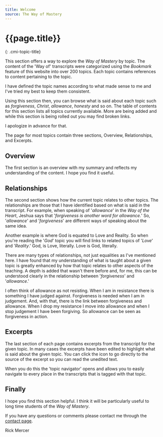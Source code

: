 ```yaml
---
title: Welcome
source: The Way of Mastery
---
```


# {{page.title}}
{: .cmi-topic-title}

This section offers a way to explore the *Way of Mastery* by topic. The content
of the 'Way of' transcripts were categorized using the *Bookmark* feature of
this website into over 200 topics. Each topic contains references to content
pertaining to the topic. 

I have defined the topic names according to what made sense to me and I've tried
my best to keep them consistent. 

Using this section then, you can browse what is said about each topic such as
*forgiveness*, *Christ*, *allowance*, *honesty* and so on. The table of contents
for this section lists all topics currently available. More are being added and
while this section is being rolled out you may find broken links. 

I apologize in advance for that.

The page for most topics contain three sections, Overview, Relationships, and 
Excerpts.

## Overview 

The first section is an overview with my summary and reflects my understanding
of the content. I hope you find it useful. 

## Relationships

The second section shows how the current topic relates to other topics. The
relationships are those that I have identified based on what is said in the
transcript. For example, when speaking of '*allowance*' in the *Way of the
Heart*, Jeshua says that '*forgiveness is another word for allowance.*' So,
'*allowance*' and '*forgiveness*' are different ways of speaking about the same
idea.

Another example is where God is equated to Love and Reality. So when you're
reading the '*God*' topic you will find links to related topics of '*Love*' and
'*Reality*.' God, is Love, literally. Love is God, literally. 

There are many types of relationships, not just equalities as I've mentioned here. I
have found that my understanding of what is taught about a given topic is greatly
enhanced by how that topic relates to other aspects of the teaching. A depth is added
that wasn't there before and, for me, this can be understood clearly in the relationship
between '*forgiveness*' and '*allowance*.' 

I often think of allowance as not resisting. When I am in resistance there is 
something I have judged against. Forgiveness is needed when I am in judgement. And, with
that, there is the link between forgiveness and allowance. When I drop my resistance I
move into allowance and when I stop judgement I have been forgiving. So allowance can be
seen as forgiveness in action.

## Excerpts

The last section of each page contains excerpts from the transcript for the given
topic. In many cases the excerpts have been edited to highlight what is said about
the given topic. You can click the <i class="linkify icon"></i> icon to go directly
to the source of the excerpt so you can read the unedited text.

When you do this the 'topic navigator' opens and allows you to easily navigate to every
place in the transcripts that is tagged with that topic.

## Finally

<div markdown="1" class="topic-welcome">

I hope you find this section helpful. I think it will be particularly useful to long
time students of the *Way of Mastery*.

If you have any questions or comments please contact me through the [contact page](/acq/contact/).

Rick Mercer
</div>

